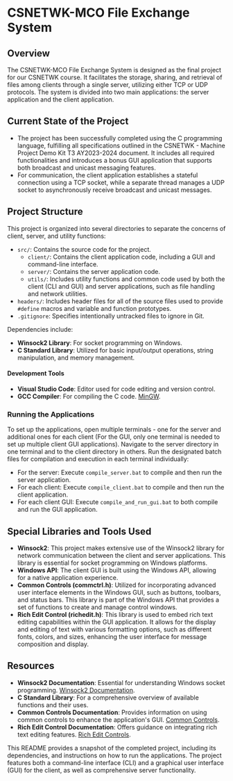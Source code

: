# CSNETWK-MCO File Exchange System

## Overview

The CSNETWK-MCO File Exchange System is designed as the final project for our CSNETWK course. It facilitates the storage, sharing, and retrieval of files among clients through a single server, utilizing either TCP or UDP protocols. The system is divided into two main applications: the server application and the client application.

## Current State of the Project

- The project has been successfully completed using the C programming language, fulfilling all specifications outlined in the CSNETWK - Machine Project Demo Kit T3 AY2023-2024 document. It includes all required functionalities and introduces a bonus GUI application that supports both broadcast and unicast messaging features.
- For communication, the client application establishes a stateful connection using a TCP socket, while a separate thread manages a UDP socket to asynchronously receive broadcast and unicast messages.

## Project Structure

This project is organized into several directories to separate the concerns of client, server, and utility functions:

- `src/`: Contains the source code for the project.
  - `client/`: Contains the client application code, including a GUI and command-line interface.
  - `server/`: Contains the server application code.
  - `utils/`: Includes utility functions and common code used by both the client (CLI and GUI) and server applications, such as file handling and network utilities.
- `headers/`: Includes header files for all of the source files used to provide `#define` macros and variable and function prototypes.
- `.gitignore`: Specifies intentionally untracked files to ignore in Git.

Dependencies include:

- **Winsock2 Library**: For socket programming on Windows.
- **C Standard Library**: Utilized for basic input/output operations, string manipulation, and memory management.

#### Development Tools

- **Visual Studio Code**: Editor used for code editing and version control.
- **GCC Compiler**: For compiling the C code. [MinGW](https://sourceforge.net/projects/mingw/).

### Running the Applications

To set up the applications, open multiple terminals - one for the server and additional ones for each client (For the GUI, only one terminal is needed to set up multiple client GUI applications). Navigate to the server directory in one terminal and to the client directory in others. Run the designated batch files for compilation and execution in each terminal individually:

- For the server: Execute `compile_server.bat` to compile and then run the server application.
- For each client: Execute `compile_client.bat` to compile and then run the client application.
- For each client GUI: Execute `compile_and_run_gui.bat` to both compile and run the GUI application.

## Special Libraries and Tools Used

- **Winsock2**: This project makes extensive use of the Winsock2 library for network communication between the client and server applications. This library is essential for socket programming on Windows platforms.
- **Windows API**: The client GUI is built using the Windows API, allowing for a native application experience.
- **Common Controls (commctrl.h)**: Utilized for incorporating advanced user interface elements in the Windows GUI, such as buttons, toolbars, and status bars. This library is part of the Windows API that provides a set of functions to create and manage control windows.
- **Rich Edit Control (richedit.h)**: This library is used to embed rich text editing capabilities within the GUI application. It allows for the display and editing of text with various formatting options, such as different fonts, colors, and sizes, enhancing the user interface for message composition and display.

## Resources

- **Winsock2 Documentation**: Essential for understanding Windows socket programming. [Winsock2 Documentation](https://learn.microsoft.com/en-us/windows/win32/api/winsock2/).
- **C Standard Library**: For a comprehensive overview of available functions and their uses.
- **Common Controls Documentation**: Provides information on using common controls to enhance the application's GUI. [Common Controls](https://learn.microsoft.com/en-us/windows/win32/controls/common-controls-intro).
- **Rich Edit Control Documentation**: Offers guidance on integrating rich text editing features. [Rich Edit Controls](https://learn.microsoft.com/en-us/windows/win32/controls/rich-edit-controls).

This README provides a snapshot of the completed project, including its dependencies, and instructions on how to run the applications. The project features both a command-line interface (CLI) and a graphical user interface (GUI) for the client, as well as comprehensive server functionality.
